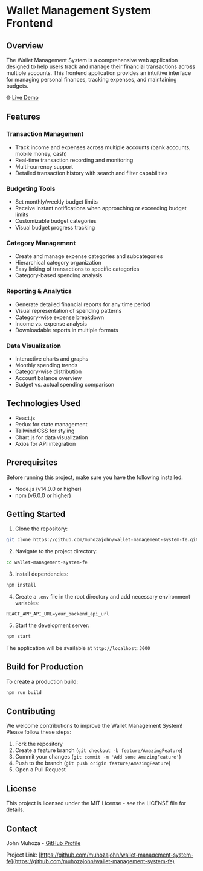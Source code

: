 # Wallet Management System Frontend

## Overview
The Wallet Management System is a comprehensive web application designed to help users track and manage their financial transactions across multiple accounts. This frontend application provides an intuitive interface for managing personal finances, tracking expenses, and maintaining budgets.

🌐 [Live Demo](https://wallet-management-system-fe.netlify.app)

## Features

### Transaction Management
- Track income and expenses across multiple accounts (bank accounts, mobile money, cash)
- Real-time transaction recording and monitoring
- Multi-currency support
- Detailed transaction history with search and filter capabilities

### Budgeting Tools
- Set monthly/weekly budget limits
- Receive instant notifications when approaching or exceeding budget limits
- Customizable budget categories
- Visual budget progress tracking

### Category Management
- Create and manage expense categories and subcategories
- Hierarchical category organization
- Easy linking of transactions to specific categories
- Category-based spending analysis

### Reporting & Analytics
- Generate detailed financial reports for any time period
- Visual representation of spending patterns
- Category-wise expense breakdown
- Income vs. expense analysis
- Downloadable reports in multiple formats

### Data Visualization
- Interactive charts and graphs
- Monthly spending trends
- Category-wise distribution
- Account balance overview
- Budget vs. actual spending comparison

## Technologies Used
- React.js
- Redux for state management
- Tailwind CSS for styling
- Chart.js for data visualization
- Axios for API integration

## Prerequisites
Before running this project, make sure you have the following installed:
- Node.js (v14.0.0 or higher)
- npm (v6.0.0 or higher)

## Getting Started

1. Clone the repository:
```bash
git clone https://github.com/muhozajohn/wallet-management-system-fe.git
```

2. Navigate to the project directory:
```bash
cd wallet-management-system-fe
```

3. Install dependencies:
```bash
npm install
```

4. Create a `.env` file in the root directory and add necessary environment variables:
```env
REACT_APP_API_URL=your_backend_api_url
```

5. Start the development server:
```bash
npm start
```

The application will be available at `http://localhost:3000`

## Build for Production

To create a production build:
```bash
npm run build
```

## Contributing
We welcome contributions to improve the Wallet Management System! Please follow these steps:

1. Fork the repository
2. Create a feature branch (`git checkout -b feature/AmazingFeature`)
3. Commit your changes (`git commit -m 'Add some AmazingFeature'`)
4. Push to the branch (`git push origin feature/AmazingFeature`)
5. Open a Pull Request

## License
This project is licensed under the MIT License - see the LICENSE file for details.

## Contact
John Muhoza - [GitHub Profile](https://github.com/muhozajohn)

Project Link: [https://github.com/muhozajohn/wallet-management-system-fe](https://github.com/muhozajohn/wallet-management-system-fe)
